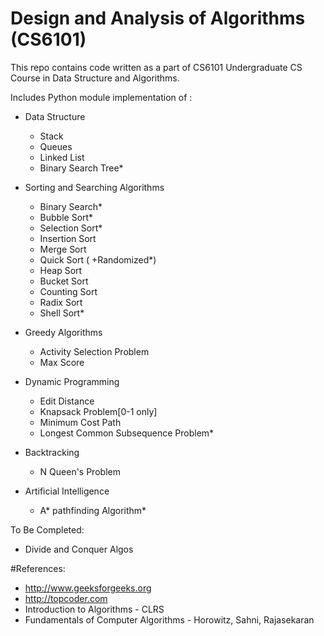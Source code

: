 # Design and Analysis of Algorithms (CS6101)

This repo contains code written as a part of CS6101 Undergraduate CS Course in Data Structure and Algorithms.

Includes Python module implementation of :
- Data Structure
    - Stack
    - Queues
    - Linked List
    - Binary Search Tree*

- Sorting and Searching Algorithms
    - Binary Search*
    - Bubble Sort*
    - Selection Sort*
    - Insertion Sort
    - Merge Sort
    - Quick Sort ( +Randomized*)
    - Heap Sort
    - Bucket Sort
    - Counting Sort
    - Radix Sort
    - Shell Sort*

- Greedy Algorithms
    - Activity Selection Problem
    - Max Score

- Dynamic Programming
    - Edit Distance
    - Knapsack Problem[0-1 only]
    - Minimum Cost Path
    - Longest Common Subsequence Problem*

- Backtracking
    - N Queen's Problem

- Artificial Intelligence
    - A* pathfinding Algorithm*
    
To Be Completed:
- Divide and Conquer Algos

#References:
- http://www.geeksforgeeks.org
- http://topcoder.com 
- Introduction to Algorithms - CLRS
- Fundamentals of Computer Algorithms - Horowitz, Sahni, Rajasekaran
